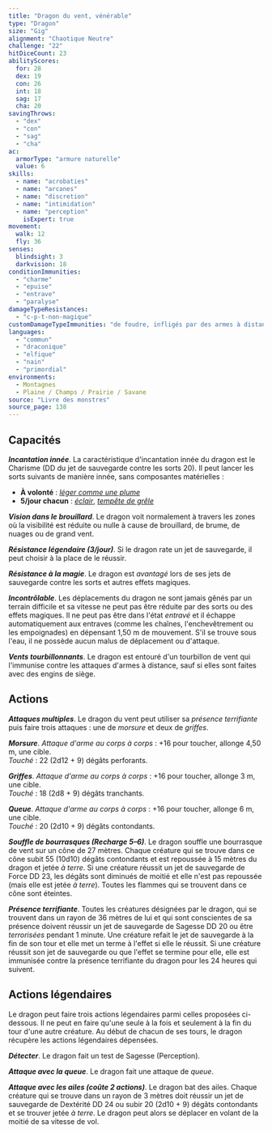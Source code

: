 ```yaml
---
title: "Dragon du vent, vénérable"
type: "Dragon"
size: "Gig"
alignment: "Chaotique Neutre"
challenge: "22"
hitDiceCount: 23
abilityScores:
  for: 28
  dex: 19
  con: 26
  int: 18
  sag: 17
  cha: 20
savingThrows:
  - "dex"
  - "con"
  - "sag"
  - "cha"
ac:
  armorType: "armure naturelle"
  value: 6
skills:
  - name: "acrobaties"
  - name: "arcanes"
  - name: "discretion"
  - name: "intimidation"
  - name: "perception"
    isExpert: true
movement:
  walk: 12
  fly: 36
senses:
  blindsight: 3
  darkvision: 18
conditionImmunities:
  - "charme"
  - "epuise"
  - "entrave"
  - "paralyse"
damageTypeResistances:
  - "c-p-t-non-magique"
customDamageTypeImmunities: "de foudre, infligés par des armes à distance"
languages:
  - "commun"
  - "draconique"
  - "elfique"
  - "nain"
  - "primordial"
environments:
  - Montagnes
  - Plaine / Champs / Prairie / Savane
source: "Livre des monstres"
source_page: 138
---
```

## Capacités
_**Incantation innée**_. La caractéristique d'incantation innée du dragon est le Charisme (DD du jet de sauvegarde contre les sorts 20). Il peut lancer les sorts suivants de manière innée, sans composantes matérielles :
* **À volonté** : [_léger comme une plume_](/grimoire/leger-comme-une-plume/)
* **5/jour chacun** : [_éclair_](/grimoire/eclair/), [_tempête de grêle_](/grimoire/tempete-de-grele/)

_**Vision dans le brouillard**_. Le dragon voit normalement à travers les zones où la visibilité est réduite ou nulle à cause de brouillard, de brume, de nuages ou de grand vent.

_**Résistance légendaire (3/jour)**_. Si le dragon rate un jet de sauvegarde, il peut choisir à la place de le réussir.

_**Résistance à la magie**_. Le dragon est _avantagé_ lors de ses jets de sauvegarde contre les sorts et autres effets magiques.

_**Incontrôlable**_. Les déplacements du dragon ne sont jamais gênés par un terrain difficile et sa vitesse ne peut pas être réduite par des sorts ou des effets magiques. Il ne peut pas être dans l'état _entravé_ et il échappe automatiquement aux entraves (comme les chaînes, l'enchevêtrement ou les empoignades) en dépensant 1,50 m de mouvement. S'il se trouve sous l'eau, il ne possède aucun malus de déplacement ou d'attaque.

_**Vents tourbillonnants**_. Le dragon est entouré d'un tourbillon de vent qui l'immunise contre les attaques d'armes à distance, sauf si elles sont faites avec des engins de siège.

## Actions
_**Attaques multiples**_. Le dragon du vent peut utiliser sa _présence terrifiante_ puis faire trois attaques : une de _morsure_ et deux de _griffes_.

_**Morsure**_. _Attaque d'arme au corps à corps_ : +16 pour toucher, allonge 4,50 m, une cible.  
_Touché_ : 22 (2d12 + 9) dégâts perforants.

_**Griffes**_. _Attaque d'arme au corps à corps_ : +16 pour toucher, allonge 3 m, une cible.  
_Touché_ : 18 (2d8 + 9) dégâts tranchants.

_**Queue**_. _Attaque d'arme au corps à corps_ : +16 pour toucher, allonge 6 m, une cible.  
_Touché_ : 20 (2d10 + 9) dégâts contondants.

_**Souffle de bourrasques (Recharge 5–6)**_. Le dragon souffle une bourrasque de vent sur un cône de 27 mètres. Chaque créature qui se trouve dans ce cône subit 55 (10d10) dégâts contondants et est repoussée à 15 mètres du dragon et jetée _à terre_. Si une créature réussit un jet de sauvegarde de Force DD 23, les dégâts sont diminués de moitié et elle n'est pas repoussée (mais elle est jetée _à terre_). Toutes les flammes qui se trouvent dans ce cône sont éteintes.

_**Présence terrifiante**_. Toutes les créatures désignées par le dragon, qui se trouvent dans un rayon de 36 mètres de lui et qui sont conscientes de sa présence doivent réussir un jet de sauvegarde de Sagesse DD 20 ou être _terrorisées_ pendant 1 minute. Une créature refait le jet de sauvegarde à la fin de son tour et elle met un terme à l'effet si elle le réussit. Si une créature réussit son jet de sauvegarde ou que l'effet se termine pour elle, elle est immunisée contre la présence terrifiante du dragon pour les 24 heures qui suivent.

## Actions légendaires
Le dragon peut faire trois actions légendaires parmi celles proposées ci-dessous. Il ne peut en faire qu'une seule à la fois et seulement à la fin du tour d'une autre créature. Au début de chacun de ses tours, le dragon récupère les actions légendaires dépensées.

_**Détecter**_. Le dragon fait un test de Sagesse (Perception).

_**Attaque avec la queue**_. Le dragon fait une attaque de _queue_.

_**Attaque avec les ailes (coûte 2 actions)**_. Le dragon bat des ailes. Chaque créature qui se trouve dans un rayon de 3 mètres doit réussir un jet de sauvegarde de Dextérité DD 24 ou subir 20 (2d10 + 9) dégâts contondants et se trouver jetée _à terre_. Le dragon peut alors se déplacer en volant de la moitié de sa vitesse de vol.
